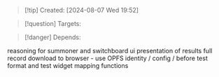 
>[!tip] Created: [2024-08-07 Wed 19:52]

>[!question] Targets: 

>[!danger] Depends: 

reasoning for summoner and switchboard
ui presentation of results
full record download to browser - use OPFS
identity / config / before
test format and test widget
mapping functions


